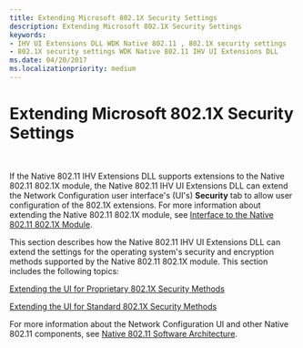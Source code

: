 ```yaml
---
title: Extending Microsoft 802.1X Security Settings
description: Extending Microsoft 802.1X Security Settings
keywords:
- IHV UI Extensions DLL WDK Native 802.11 , 802.1X security settings
- 802.1X security settings WDK Native 802.11 IHV UI Extensions DLL
ms.date: 04/20/2017
ms.localizationpriority: medium
---
```


# Extending Microsoft 802.1X Security Settings




 

If the Native 802.11 IHV Extensions DLL supports extensions to the Native 802.11 802.1X module, the Native 802.11 IHV UI Extensions DLL can extend the Network Configuration user interface's (UI's) **Security** tab to allow user configuration of the 802.1X extensions. For more information about extending the Native 802.11 802.1X module, see [Interface to the Native 802.11 802.1X Module](interface-to-the-native-802-11-802-1x-module.md).

This section describes how the Native 802.11 IHV UI Extensions DLL can extend the settings for the operating system's security and encryption methods supported by the Native 802.11 802.1X module. This section includes the following topics:

[Extending the UI for Proprietary 802.1X Security Methods](extending-the-ui-for-proprietary-802-1x-security-methods.md)

[Extending the UI for Standard 802.1X Security Methods](extending-the-ui-for-standard-802-1x-security-methods.md)

For more information about the Network Configuration UI and other Native 802.11 components, see [Native 802.11 Software Architecture](/previous-versions/windows/hardware/wireless/native-802-11-software-architecture).

 

 
